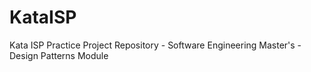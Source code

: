 # KataISP
Kata ISP Practice Project Repository - Software Engineering Master's - Design Patterns Module
